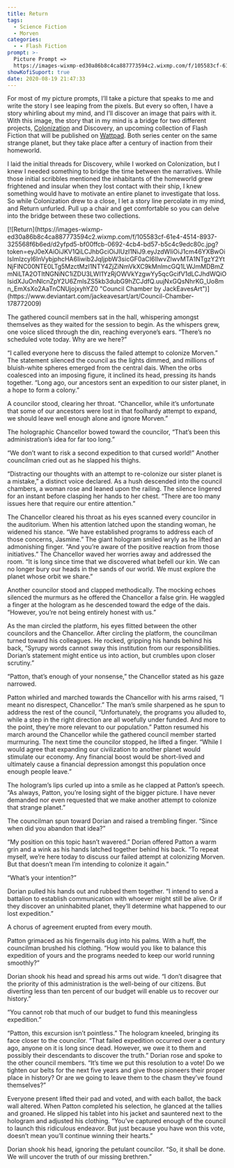 ```yaml
---
title: Return
tags:
  - Science Fiction
  - Morven
categories:
  - - Flash Fiction
prompt: >-
  Picture Prompt =>
  https://images-wixmp-ed30a86b8c4ca887773594c2.wixmp.com/f/105583cf-61e4-4514-8937-325568f6b6ed/d2yfpd5-bf00ffcb-0692-4cb4-bd57-b5c4c9edc80c.jpg?token=eyJ0eXAiOiJKV1QiLCJhbGciOiJIUzI1NiJ9.eyJzdWIiOiJ1cm46YXBwOiIsImlzcyI6InVybjphcHA6Iiwib2JqIjpbW3sicGF0aCI6IlwvZlwvMTA1NTgzY2YtNjFlNC00NTE0LTg5MzctMzI1NTY4ZjZiNmVkXC9kMnlmcGQ1LWJmMDBmZmNiLTA2OTItNGNiNC1iZDU3LWI1YzRjOWVkYzgwYy5qcGcifV1dLCJhdWQiOlsidXJuOnNlcnZpY2U6ZmlsZS5kb3dubG9hZCJdfQ.uujNxGQsNhrKG_Uo8mn_EmXsXo2AaTnCNUjojxyhYZ0
showKofiSuport: true
date: 2020-08-19 21:47:33
---
```


For most of my picture prompts, I’ll take a picture that speaks to me and write the story I see leaping from the pixels. But every so often, I have a story whirling about my mind, and I’ll discover an image that pairs with it. With this image, the story that in my mind is a bridge for two different projects, [Colonization](https://www.wattpad.com/story/194933430-colonization) and Discovery, an upcoming collection of Flash Fiction that will be published on [Wattpad](https://www.wattpad.com/user/StevenMeehan). Both series center on the same strange planet, but they take place after a century of inaction from their homeworld.<!-- more -->

I laid the initial threads for Discovery, while I worked on Colonization, but I knew I needed something to bridge the time between the narratives. While those initial scribbles mentioned the inhabitants of the homeworld grew frightened and insular when they lost contact with their ship, I knew something would have to motivate an entire planet to investigate that loss. So while Colonization drew to a close, I let a story line percolate in my mind, and Return unfurled. Pull up a chair and get comfortable so you can delve into the bridge between these two collections.

<div class="center">[![Return](https://images-wixmp-ed30a86b8c4ca887773594c2.wixmp.com/f/105583cf-61e4-4514-8937-325568f6b6ed/d2yfpd5-bf00ffcb-0692-4cb4-bd57-b5c4c9edc80c.jpg?token=eyJ0eXAiOiJKV1QiLCJhbGciOiJIUzI1NiJ9.eyJzdWIiOiJ1cm46YXBwOiIsImlzcyI6InVybjphcHA6Iiwib2JqIjpbW3sicGF0aCI6IlwvZlwvMTA1NTgzY2YtNjFlNC00NTE0LTg5MzctMzI1NTY4ZjZiNmVkXC9kMnlmcGQ1LWJmMDBmZmNiLTA2OTItNGNiNC1iZDU3LWI1YzRjOWVkYzgwYy5qcGcifV1dLCJhdWQiOlsidXJuOnNlcnZpY2U6ZmlsZS5kb3dubG9hZCJdfQ.uujNxGQsNhrKG_Uo8mn_EmXsXo2AaTnCNUjojxyhYZ0 "Council Chamber by JackEavesArt")](https://www.deviantart.com/jackeavesart/art/Council-Chamber-178772009)</div>

The gathered council members sat in the hall, whispering amongst themselves as they waited for the session to begin. As the whispers grew, one voice sliced through the din, reaching everyone’s ears. “There’s no scheduled vote today. Why are we here?”

“I called everyone here to discuss the failed attempt to colonize Morven.” The statement silenced the council as the lights dimmed, and millions of bluish-white spheres emerged from the central dais. When the orbs coalesced into an imposing figure, it inclined its head, pressing its hands together. “Long ago, our ancestors sent an expedition to our sister planet, in a hope to form a colony.”

A councilor stood, clearing her throat. “Chancellor, while it’s unfortunate that some of our ancestors were lost in that foolhardy attempt to expand, we should leave well enough alone and ignore Morven.”

The holographic Chancellor bowed toward the councilor, “That’s been this administration’s idea for far too long.”

“We don’t want to risk a second expedition to that cursed world!” Another councilman cried out as he slapped his thighs.

“Distracting our thoughts with an attempt to re-colonize our sister planet is a mistake,” a distinct voice declared. As a hush descended into the council chambers, a woman rose and leaned upon the railing. The silence lingered for an instant before clasping her hands to her chest. “There are too many issues here that require our entire attention.”

The Chancellor cleared his throat as his eyes scanned every councilor in the auditorium. When his attention latched upon the standing woman, he widened his stance. “We have established programs to address each of those concerns, Jasmine.” The giant hologram smiled wryly as he lifted an admonishing finger. “And you’re aware of the positive reaction from those initiatives.” The Chancellor waved her worries away and addressed the room. “It is long since time that we discovered what befell our kin. We can no longer bury our heads in the sands of our world. We must explore the planet whose orbit we share.”

Another councilor stood and clapped methodically. The mocking echoes silenced the murmurs as he offered the Chancellor a false grin. He waggled a finger at the hologram as he descended toward the edge of the dais. “However, you’re not being entirely honest with us.”

As the man circled the platform, his eyes flitted between the other councilors and the Chancellor. After circling the platform, the councilman turned toward his colleagues. He rocked, gripping his hands behind his back, “Syrupy words cannot sway this institution from our responsibilities. Dorian’s statement might entice us into action, but crumbles upon closer scrutiny.”

“Patton, that’s enough of your nonsense,” the Chancellor stated as his gaze narrowed.

Patton whirled and marched towards the Chancellor with his arms raised, “I meant no disrespect, Chancellor.” The man’s smile sharpened as he spun to address the rest of the council, “Unfortunately, the programs you alluded to, while a step in the right direction are all woefully under funded. And more to the point, they’re more relevant to our population.” Patton resumed his march around the Chancellor while the gathered council member started murmuring. The next time the councilor stopped, he lifted a finger. “While I would agree that expanding our civilization to another planet would stimulate our economy. Any financial boost would be short-lived and ultimately cause a financial depression amongst this population once enough people leave.”

The hologram’s lips curled up into a smile as he clapped at Patton’s speech. “As always, Patton, you’re losing sight of the bigger picture. I have never demanded nor even requested that we make another attempt to colonize that strange planet.”

The councilman spun toward Dorian and raised a trembling finger. “Since when did you abandon that idea?”

“My position on this topic hasn’t wavered.” Dorian offered Patton a warm grin and a wink as his hands latched together behind his back. “To repeat myself, we’re here today to discuss our failed attempt at colonizing Morven. But that doesn’t mean I’m intending to colonize it again.”

“What’s your intention?”

Dorian pulled his hands out and rubbed them together. “I intend to send a battalion to establish communication with whoever might still be alive. Or if they discover an uninhabited planet, they’ll determine what happened to our lost expedition.”

A chorus of agreement erupted from every mouth.

Patton grimaced as his fingernails dug into his palms. With a huff, the councilman brushed his clothing. “How would you like to balance this expedition of yours and the programs needed to keep our world running smoothly?”

Dorian shook his head and spread his arms out wide. “I don’t disagree that the priority of this administration is the well-being of our citizens. But diverting less than ten percent of our budget will enable us to recover our history.”

“You cannot rob that much of our budget to fund this meaningless expedition.”

“Patton, this excursion isn’t pointless.” The hologram kneeled, bringing its face closer to the councilor. “That failed expedition occurred over a century ago, anyone on it is long since dead. However, we owe it to them and possibly their descendants to discover the truth.” Dorian rose and spoke to the other council members. “It’s time we put this resolution to a vote! Do we tighten our belts for the next five years and give those pioneers their proper place in history? Or are we going to leave them to the chasm they’ve found themselves?”

Everyone present lifted their pad and voted, and with each ballot, the back wall altered. When Patton completed his selection, he glanced at the tallies and groaned. He slipped his tablet into his jacket and sauntered next to the hologram and adjusted his clothing. “You’ve captured enough of the council to launch this ridiculous endeavor. But just because you have won this vote, doesn’t mean you’ll continue winning their hearts.”

Dorian shook his head, ignoring the petulant councilor. “So, it shall be done. We will uncover the truth of our missing brethren.”